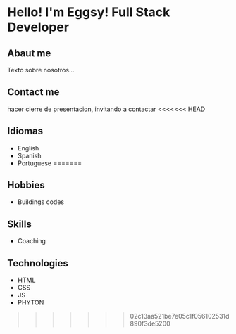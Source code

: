# Hello! I'm Eggsy! Full Stack Developer
## Abaut me

Texto sobre nosotros...
## Contact me

hacer cierre de presentacion, invitando a contactar
<<<<<<< HEAD
## Idiomas

- English
- Spanish
- Portuguese
=======

## Hobbies

- Buildings codes

## Skills
- Coaching


## Technologies
- HTML
- CSS
- JS
- PHYTON
>>>>>>> 02c13aa521be7e05c1f056102531d890f3de5200
